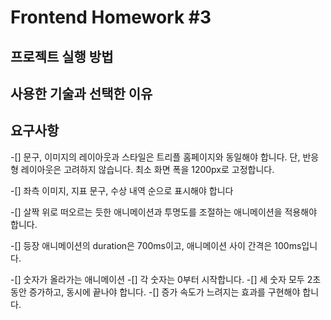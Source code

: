 # Frontend Homework #3

## 프로젝트 실행 방법


## 사용한 기술과 선택한 이유


## 요구사항

-[] 문구, 이미지의 레이아웃과 스타일은 트리플 홈페이지와 동일해야 합니다. 단,
반응형 레이아웃은 고려하지 않습니다. 최소 화면 폭을 1200px로 고정합니다.

-[]  좌측 이미지, 지표 문구, 수상 내역 순으로 표시해야 합니다

-[]  살짝 위로 떠오르는 듯한 애니메이션과 투명도를 조절하는 애니메이션을
적용해야 합니다.

-[]  등장 애니메이션의 duration은 700ms이고, 애니메이션 사이 간격은
100ms입니다.

-[] 숫자가 올라가는 애니메이션
    -[] 각 숫자는 0부터 시작합니다.
    -[] 세 숫자 모두 2초 동안 증가하고, 동시에 끝나야 합니다.
    -[]  증가 속도가 느려지는 효과를 구현해야 합니다.

